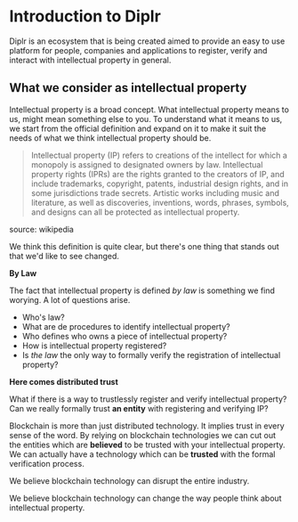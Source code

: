 # Introduction to Diplr

Diplr is an ecosystem that is being created aimed to provide an easy to use platform for people, companies and applications to register, verify and interact with intellectual property in general.

## What we consider as intellectual property

Intellectual property is a broad concept. What intellectual property means to us, might mean something else to you. To understand what it means to us, we start from the official definition and expand on it to make it suit the needs of what we think intellectual property should be. 

> Intellectual property (IP) refers to creations of the intellect for which a monopoly is assigned to designated owners by law. Intellectual property rights (IPRs) are the rights granted to the creators of IP, and include trademarks, copyright, patents, industrial design rights, and in some jurisdictions trade secrets. Artistic works including music and literature, as well as discoveries, inventions, words, phrases, symbols, and designs can all be protected as intellectual property.

source: wikipedia

We think this definition is quite clear, but there's one thing that stands out that we'd like to see changed. 

**By Law**

The fact that intellectual property is defined *by law* is something we find worying. A lot of questions arise. 

- Who's law?
- What are de procedures to identify intellectual property?
- Who defines who owns a piece of intellectual property? 
- How is intellectual property registered?
- Is *the law* the only way to formally verify the registration of intellectual property?

**Here comes distributed trust**

What if there is a way to trustlessly register and verify intellectual property? Can we really formally trust **an entity** with registering and verifying IP? 

Blockchain is more than just distributed technology. It implies trust in every sense of the word. By relying on blockchain technologies we can cut out the entities which are **believed** to be trusted with your intellectual property. We can actually have a technology which can be **trusted** with the formal verification process.

We believe blockchain technology can disrupt the entire industry.

We believe blockchain technology can change the way people think about intellectual property. 